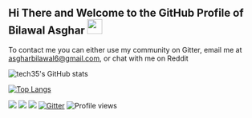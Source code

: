 ## Hi There and Welcome to the GitHub Profile of Bilawal Asghar <img src="https://raw.githubusercontent.com/MartinHeinz/MartinHeinz/master/wave.gif" width="30px"> 

To contact me you can either use my community on Gitter, email me at asgharbilawal6@gmail.com, or chat with me on Reddit


![tech35's GitHub stats](https://github-readme-stats.vercel.app/api?username=tech35&count_private=true)

[![Top Langs](https://github-readme-stats.vercel.app/api/top-langs/?username=tech35&layout=compact)](https://github.com/anuraghazra/github-readme-stats)

<a href = "https://reddit.com/user/tech35/"><img src="https://img.shields.io/badge/Reddit-FF4500?style=for-the-badge&logo=reddit&logoColor=white"></a>   <a href = "mailto:asgharbilawal6@gmail.com"><img src="https://img.shields.io/badge/Gmail-D14836?style=for-the-badge&logo=gmail&logoColor=white"></a>   <a href = "https://python.org"><img src="https://img.shields.io/badge/Python-3776AB?style=for-the-badge&logo=python&logoColor=white"></a>   [![Gitter](https://badges.gitter.im/tech35/community.svg)](https://gitter.im/tech35/community?utm_source=badge&utm_medium=badge&utm_campaign=pr-badge)   ![Profile views](https://gpvc.arturio.dev/tech35)
